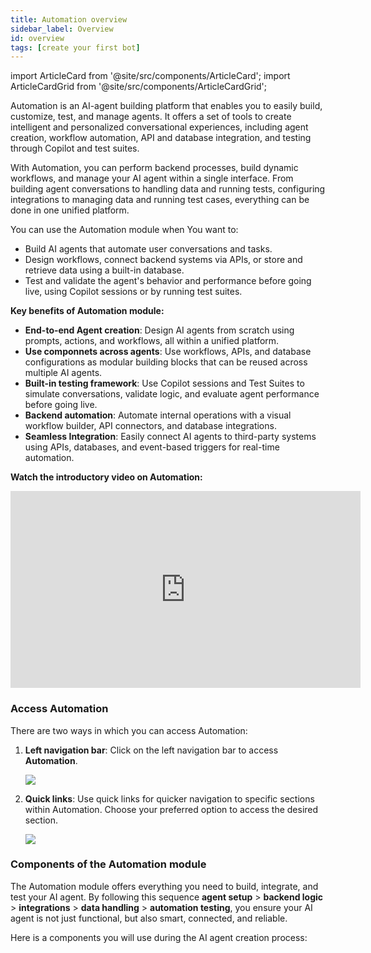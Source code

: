 ```yaml
---
title: Automation overview
sidebar_label: Overview
id: overview
tags: [create your first bot]
---
```

import ArticleCard from '@site/src/components/ArticleCard';
import ArticleCardGrid from '@site/src/components/ArticleCardGrid';

<!-- Automation is an AI-agent building platform that allows you to easily build and customize AI-agent conversations without requiring coding expertise. It provides all the necessary tools to create and test conversational AI-agents. -->


<!-- #### Key features of Automation:

* **Easy conversational flow design**: Easily design the flow of interactions between your AI-agent and customers using intuitive Automation tools like start triggers, [nodes](https://docs.yellow.ai/docs/platform_concepts/studio/build/nodes), variables, fallbacks, databases, and functions.
* **Natural Language Processing (NLP) training**: Train your AI-agent with specific intents to trigger the respective flow to respond accurately to user queries.
* **Custom logic implementation**: Implement advanced functionalities such as multilingual communication, API integrations with third-party apps, and database management using custom logic.
* **Conversation logs**: Keep track of the interaction history between users and your AI-agent, allowing you to analyze interactions and identify potential conversation issues.
* **Instant answering AI-agent creation**: Quickly create a AI-agent designed to provide instant answers to frequently asked questions (FAQs). Easily upload offline documents or add website URLs to enrich your AI-agent's knowledge base. With AI-enabled features, it can perform search operations and provide summarized results to user queries.
* **API integration**: Seamlessly integrate third-party APIs that cannot be integrated through the standard integration module. This feature allows you to enhance the functionality of your FAQ AI-agent by accessing external data and services.

**Watch the introductory video on Automation:**

<center>
<iframe width="560" height="315" src="https://www.youtube.com/embed/yy3tmsFvw64?si=730T0hAHEPL9RC-k" title="YouTube video player" frameborder="0" allow="accelerometer; autoplay; clipboard-write; encrypted-media; gyroscope; picture-in-picture; web-share" allowfullscreen></iframe></center> -->

<!-- **Watch the introductory video on Automation:**

<center>
<iframe width="560" height="315" src="https://www.youtube.com/embed/Bn8TuQgTmIA?si=a7oZMdnmaAh6xgOL" title="YouTube video player" frameborder="0" allow="accelerometer; autoplay; clipboard-write; encrypted-media; gyroscope; picture-in-picture; web-share" referrerpolicy="strict-origin-when-cross-origin" allowfullscreen></iframe>></center>
    -->


Automation is an AI-agent building platform that enables you to easily build, customize, test, and manage agents. It offers a set of tools to create intelligent and personalized conversational experiences, including agent creation, workflow automation, API and database integration, and testing through Copilot and test suites.

With Automation, you can perform backend processes, build dynamic workflows, and manage your AI agent within a single interface. From building agent conversations to handling data and running tests, configuring integrations to managing data and running test cases, everything can be done in one unified platform.

You can use the Automation module when You want to:

* Build AI agents that automate user conversations and tasks.
* Design workflows, connect backend systems via APIs, or store and retrieve data using a built-in database.
* Test and validate the agent's behavior and performance before going live, using Copilot sessions or by running test suites.

**Key benefits of Automation module:**

* **End-to-end Agent creation**: Design AI agents from scratch using prompts, actions, and workflows, all within a unified platform.
* **Use componnets across agents**: Use workflows, APIs, and database configurations as modular building blocks that can be reused across multiple AI agents.
* **Built-in testing framework**: Use Copilot sessions and Test Suites to simulate conversations, validate logic, and evaluate agent performance before going live.
* **Backend automation**: Automate internal operations with a visual workflow builder, API connectors, and database integrations.
* **Seamless Integration**: Easily connect AI agents to third-party systems using APIs, databases, and event-based triggers for real-time automation.


**Watch the introductory video on Automation:**

<center><iframe width="560" height="315" src="https://www.youtube.com/embed/Bn8TuQgTmIA?si=a7oZMdnmaAh6xgOL" title="YouTube video player" frameborder="0" allow="accelerometer; autoplay; clipboard-write; encrypted-media; gyroscope; picture-in-picture; web-share" referrerpolicy="strict-origin-when-cross-origin" allowfullscreen></iframe></center>    

### Access Automation

There are two ways in which you can access Automation:

1. **Left navigation bar**: Click on the left navigation bar to access **Automation**.

    ![](https://imgur.com/fg0FkCo.png)
    
2. **Quick links**: Use quick links for quicker navigation to specific sections within Automation. Choose your preferred option to access the desired section.
 
    ![](https://imgur.com/G2cqLk5.png)

### Components of the Automation module

The Automation module offers everything you need to build, integrate, and test your AI agent. By following this sequence **agent setup** > **backend logic** > **integrations** > **data handling** > **automation testing**, you ensure your AI agent is not just functional, but also smart, connected, and reliable.


 Here is a components you will use during the AI agent creation process:

<ArticleCardGrid>
  <ArticleCard
    href="https://docs.yellow.ai/docs/platform_concepts/AIAgent/aiagent-architecture"
    icon="robot"
    title="Start with AI Agent setup"
    description="Design your conversation by creating Agents, Super Agents, or Knowledge Base Agents, and setting up triggers, prompts, and actions to guide user interactions."
  />
   <ArticleCard
    href="ttps://docs.yellow.ai/docs/platform_concepts/AIAgent/call-workflow"
    icon="workflow"
    title="Build backend logic using Workflow builder"
    description="Use this visual, no-code tool to create business logic flows and connect them to your agent's conversation"
  />
  <ArticleCard
    href="https://docs.yellow.ai/docs/platform_concepts/studio/api/send-receive-apiresponses"
    icon="APIs"
    title="Integrate external systems using APIs"
    description="Enable your agent to connect with other platforms by setting up external APIs. These APIs can be called from within workflows to allow your agent to perform tasks such as fetching order status or weather updates"
  />
  <ArticleCard
    href="https://docs.yellow.ai/docs/platform_concepts/studio/database"
    icon="Database"
    title="Database"
    description="Create and manage structured tables to store or retrieve user data as part of the conversation."
  />
  <ArticleCard
    href="https://docs.yellow.ai/docs/platform_concepts/studio/events/event-hub"
    icon="Events"
    title="Use Events to trigger background actions"
    description="Define and manage events to initiate background tasks, connecting with external systems, or sending automated notifications based on specific conditions."
  />
  <ArticleCard
    href="https://docs.yellow.ai/docs/platform_concepts/AICopilot/copilot"
    icon="Test Copilot"
    title="Test your AI Agent using Copilot"
    description="Copilot is a conversational testing simulator that allows you test your AI agent's responses in real time. You can create Saved sessions to perform regression testing."
  />
   <ArticleCard
    href="https://docs.yellow.ai/docs/platform_concepts/AIAgent/automated-agent-testing"
    icon="Test suites"
    title="Run end-to-end checks with Test suites"
    description="Test your agent before going live using built-in tools. Use Knowledge Base tests to check responses to FAQs, replay saved Copilot sessions, or run scenario tests to simulate full conversations and flows."
  />
</ArticleCardGrid> 

 
<!-- ## Create your first AI-agent    

Creating a high-performing AI agent involves configuring its personality, capabilities, and interaction channels—including voice. This guide gives you a one-glance understanding of the core setup areas needed to deliver seamless, intelligent user experiences across text and speech.

> ✅ Whether you are building an agent for chat, voice AI, or multi-turn automation, this setup ensures every interaction aligns with your brand, meets user expectations, and scales effortlessly.

## Configuration at a glance

1. **Start with the Super Agent**: Define high-level agent identity and behavior defaults.
2. **Add an Agent**: Configure specific use cases your bot will handle.
3. **Design Conversations**: Use prompts, actions, and logic to shape user interactions.
4. **Set Up Voice AI**: Fine-tune speech capabilities for natural, spoken dialogue.
5. **Manage Variables**: Keep conversation context with reusable, testable variables.
6. **Test and Go Live**: Validate behavior in dev, then publish to production safely.

Here’s what you will find and can customize in every part of the AI agent setup.


| Configuration Area       | Purpose                                                 | What You Define                                                                   |
| ------------------------ | ------------------------------------------------------- | --------------------------------------------------------------------------------- |
| **AI Agent Profile**     | Establishes the agent’s identity and scope.             | Name, role, supported region, model, and data policies.                           |
| **Persona & Tone**       | Shapes the agent’s personality and communication style. | Welcome message, fallback handling, tone, and brand voice alignment.              |
| **Conversations**        | Defines what the agent can do and how it responds.      | Prompt-based logic, input collection, workflows, fallback flows.                  |
| **Voice AI Settings**    | Enables and tunes voice-based interactions.             | Voice model, speech-to-text accuracy, and conversation pacing.                    |
| **Global Components**    | Centralized control of variables and data context.      | System, session, user 360, and output variables.                                  |
| **Testing & Publishing** | Ensures quality before going live.                      | Preview conversations, validate logic, and publish to lower or live environments. |
    
## Create your first AI-agent

For a detailed guide on how to create your first AI-agent, refer to this [document](https://docs.yellow.ai/docs/platform_concepts/get_started/createfirstbot). You can also watch this video for a brief demonstration of creating a AI-agent using the yellow.ai cloud platform. -->






